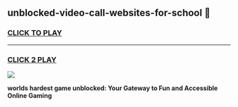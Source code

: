 
## unblocked-video-call-websites-for-school 👋
<h3>
<a href="https://premium.freeplayer.one?title=unblocked-video-call-websites-for-school&ref=14F">CLICK TO PLAY</a></h3>
<hr>

<h3>
<a href="https://premium.freeplayer.one?title=unblocked-video-call-websites-for-school&ref=14F">CLICK 2 PLAY</a>
  
</h3>

<a href="https://premium.freeplayer.one?title=unblocked-video-call-websites-for-school&ref=12F/"><img src="https://clearcache.store/games.png"></a>


**worlds hardest game unblocked: Your Gateway to Fun and Accessible Online Gaming**
